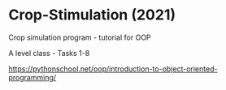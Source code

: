# Crop-Stimulation (2021)
Crop simulation program - tutorial for OOP

A level class - Tasks 1-8

https://pythonschool.net/oop/introduction-to-object-oriented-programming/
